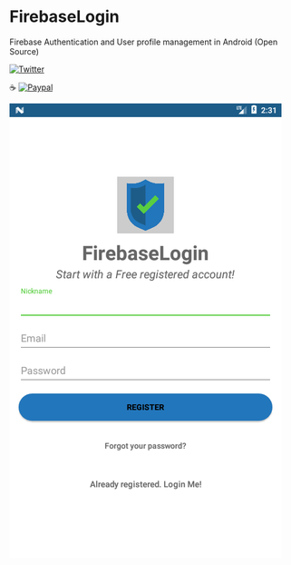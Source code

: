 # FirebaseLogin
Firebase Authentication and User profile management in Android (Open Source)

[![Twitter](https://img.shields.io/badge/Twitter-@aulavara-blue.svg?longCache=true&style=for-the-badge)](http://twitter.com/aulavara)

:coffee: [![Paypal](https://img.shields.io/badge/Paypal-Buy%20me%20a%20Coffee-green.svg?longCache=true&style=for-the-badge)](http://twitter.com/aulavara)

![alt text](https://github.com/Lazarus118/FirebaseLogin/blob/master/resources/Screenshot_2.png?raw=true)

